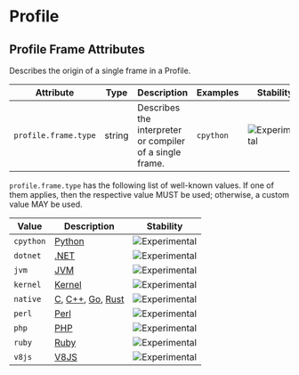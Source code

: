 <!--- Hugo front matter used to generate the website version of this page:
--->

<!-- NOTE: THIS FILE IS AUTOGENERATED. DO NOT EDIT BY HAND. -->
<!-- see templates/registry/markdown/attribute_namespace.md.j2 -->

# Profile

## Profile Frame Attributes

Describes the origin of a single frame in a Profile.

| Attribute                                             | Type   | Description                                              | Examples  | Stability                                                        |
| ----------------------------------------------------- | ------ | -------------------------------------------------------- | --------- | ---------------------------------------------------------------- |
| <a id="`profile.frame.type`">`profile.frame.type`</a> | string | Describes the interpreter or compiler of a single frame. | `cpython` | ![Experimental](https://img.shields.io/badge/-experimental-blue) |

`profile.frame.type` has the following list of well-known values. If one of them applies, then the respective value MUST be used; otherwise, a custom value MAY be used.

| Value     | Description                                                                                                                                                                                                                           | Stability                                                        |
| --------- | ------------------------------------------------------------------------------------------------------------------------------------------------------------------------------------------------------------------------------------- | ---------------------------------------------------------------- |
| `cpython` | [Python](<https://wikipedia.org/wiki/Python_(programming_language)>)                                                                                                                                                                  | ![Experimental](https://img.shields.io/badge/-experimental-blue) |
| `dotnet`  | [.NET](https://wikipedia.org/wiki/.NET)                                                                                                                                                                                               | ![Experimental](https://img.shields.io/badge/-experimental-blue) |
| `jvm`     | [JVM](https://wikipedia.org/wiki/Java_virtual_machine)                                                                                                                                                                                | ![Experimental](https://img.shields.io/badge/-experimental-blue) |
| `kernel`  | [Kernel](<https://wikipedia.org/wiki/Kernel_(operating_system)>)                                                                                                                                                                      | ![Experimental](https://img.shields.io/badge/-experimental-blue) |
| `native`  | [C](<https://wikipedia.org/wiki/C_(programming_language)>), [C++](https://wikipedia.org/wiki/C%2B%2B), [Go](<https://wikipedia.org/wiki/Go_(programming_language)>), [Rust](<https://wikipedia.org/wiki/Rust_(programming_language)>) | ![Experimental](https://img.shields.io/badge/-experimental-blue) |
| `perl`    | [Perl](https://wikipedia.org/wiki/Perl)                                                                                                                                                                                               | ![Experimental](https://img.shields.io/badge/-experimental-blue) |
| `php`     | [PHP](https://wikipedia.org/wiki/PHP)                                                                                                                                                                                                 | ![Experimental](https://img.shields.io/badge/-experimental-blue) |
| `ruby`    | [Ruby](<https://wikipedia.org/wiki/Ruby_(programming_language)>)                                                                                                                                                                      | ![Experimental](https://img.shields.io/badge/-experimental-blue) |
| `v8js`    | [V8JS](<https://wikipedia.org/wiki/V8_(JavaScript_engine)>)                                                                                                                                                                           | ![Experimental](https://img.shields.io/badge/-experimental-blue) |
